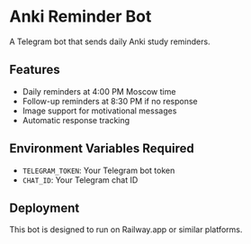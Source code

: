 # Anki Reminder Bot

A Telegram bot that sends daily Anki study reminders.

## Features
- Daily reminders at 4:00 PM Moscow time
- Follow-up reminders at 8:30 PM if no response
- Image support for motivational messages
- Automatic response tracking

## Environment Variables Required
- `TELEGRAM_TOKEN`: Your Telegram bot token
- `CHAT_ID`: Your Telegram chat ID

## Deployment
This bot is designed to run on Railway.app or similar platforms.
